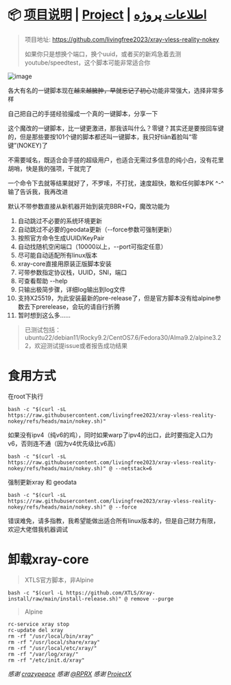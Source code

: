 # 📦 [项目说明](README.md) | [Project](README.en.md) | [اطلاعات پروژه](README.fa.md)

> 项目地址: https://github.com/livingfree2023/xray-vless-reality-nokey
> 
> 如果你只是想换个端口，换个uuid，或者买的新鸡急着去测youtube/speedtest，这个脚本可能非常适合你

![image](https://img.imgdd.com/ce4a1b42-9219-4957-95df-1a67a844b162.png)

各大有名的一键脚本现在~~越来越臃肿，早就忘记了初心~~功能非常强大，选择非常多样

自己把自己的手搓经验撮成一个真的一键脚本，分享一下

这个魔改的一键脚本，比一键更激进，那我该叫什么？零键？其实还是要按回车键的，但是那些要按101个键的脚本都还叫一键脚本，我只好tiǎn着脸叫“零键”(NOKEY)了

不需要域名，既适合会手搓的超级用户，也适合无需过多信息的纯小白，没有花里胡哨，快是我的强项，干就完了

一个命令下去就等结果就好了，不罗嗦，不打扰，速度超快，敢和任何脚本PK ^-^ 输了告诉我，我再改进

默认不带参数直接从新机器开始到装完BBR+FQ，魔改功能为
1. 自动跳过不必要的系统环境更新
2. 自动跳过不必要的geodata更新（--force参数可强制更新）
3. 按照官方命令生成UUID/KeyPair
4. 自动找随机空闲端口（10000以上，--port可指定任意）
5. 尽可能自动适配所有linux版本
6. xray-core直接用原装正版脚本安装
7. 可带参数指定协议栈，UUID，SNI，端口
8. 可查看帮助 --help
9. 只输出极简步骤，详细log输出到log文件
10. 支持X25519，为此安装最新的pre-release了，但是官方脚本没有给alpine参数去下prerelease，会玩的请自行折腾
11. 暂时想到这么多……

> 已测试包括：ubuntu22/debian11/Rocky9.2/CentOS7.6/Fedora30/Alma9.2/alpine3.22，欢迎测试提issue或者报告成功结果

# 食用方式

在root下执行
```
bash -c "$(curl -sL https://raw.githubusercontent.com/livingfree2023/xray-vless-reality-nokey/refs/heads/main/nokey.sh)"
```
如果没有ipv4（纯v6的鸡），同时如果warp了ipv4的出口，此时要指定入口为v6，否则连不通（因为v4优先级比v6高）
```
bash -c "$(curl -sL https://raw.githubusercontent.com/livingfree2023/xray-vless-reality-nokey/refs/heads/main/nokey.sh)" @ --netstack=6
```
强制更新xray 和 geodata
```
bash -c "$(curl -sL https://raw.githubusercontent.com/livingfree2023/xray-vless-reality-nokey/refs/heads/main/nokey.sh)" @ --force
```

错误难免，请多指教，我希望能做出适合所有linux版本的，但是自己财力有限，欢迎大佬借我机器调试


# 卸载xray-core 
> XTLS官方脚本，非Alpine
```
bash -c "$(curl -L https://github.com/XTLS/Xray-install/raw/main/install-release.sh)" @ remove --purge
```
> Alpine
```
rc-service xray stop
rc-update del xray    
rm -rf "/usr/local/bin/xray"  
rm -rf "/usr/local/share/xray" 
rm -rf "/usr/local/etc/xray/"  
rm -rf "/var/log/xray/" 
rm -rf "/etc/init.d/xray" 
```


_感谢 [crazypeace](https://github.com/crazypeace/)_
_感谢 [@RPRX](https://github.com/RPRX)_
_感谢 [ProjectX](https://github.com/XTLS)_
